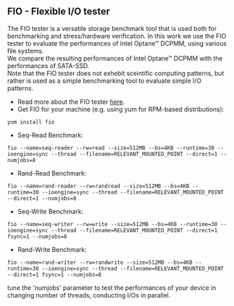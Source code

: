 ## FIO - Flexible I/O tester
The FIO tester is a versatile storage benchmark tool that is used both for benchmarking and stress/hardware verification.
In this work we use the FIO tester to evaluate the performances of Intel Optane™ DCPMM, using various file systems. \
We compare the resulting performances of Intel Optane™ DCPMM with the performances of SATA-SSD. \
Note that the FIO tester does not exhebit sceintific computing patterns, but rather is used as a simple benchmarking tool to evaluate simple I/O patterns.
- Read more about the FIO tester [here](https://fio.readthedocs.io/en/latest/fio_doc.html).
- Get FIO for your machine (e.g. using yum for RPM-based distributions):
```
yum install fio
```
- Seq-Read Benchmark:
```
fio --name=seq-reader --rw=read --size=512MB --bs=4KB --runtime=30 --ioengine=sync --thread --filename=RELEVANT_MOUNTED_POINT --direct=1 --numjobs=8
```
- Rand-Read Benchmark:
```
fio --name=rand-reader --rw=randread --size=512MB --bs=4KB --runtime=30 --ioengine=sync --thread --filename=RELEVANT_MOUNTED_POINT --direct=1 --numjobs=8
```
- Seq-Write Benchmark:
```
fio --name=seq-writer --rw=write --size=512MB --bs=4KB --runtime=30 --ioengine=sync --thread --filename=RELEVANT_MOUNTED_POINT --direct=1 fsync=1 --numjobs=8
```
- Rand-Write Benchmark:
```
fio --name=rand-writer --rw=randwrite --size=512MB --bs=4KB --runtime=30 --ioengine=sync --thread --filename=RELEVANT_MOUNTED_POINT --direct=1 fsync=1 --numjobs=8
```
tune the 'numjobs' parameter to test the performances of your device in changing number of threads, conducting I/Os in parallel.
